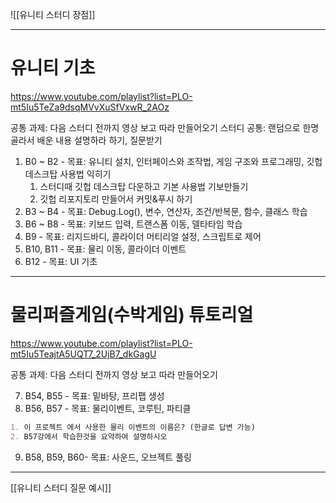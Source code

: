 ![[유니티 스터디 장점]]
- - -
# 유니티 기초
https://www.youtube.com/playlist?list=PLO-mt5Iu5TeZa9dsqMVvXuSfVxwR_2AOz

공통 과제: 다음 스터디 전까지 영상 보고 따라 만들어오기
스터디 공통: 랜덤으로 한명 골라서 배운 내용 설명하라 하기, 질문받기

1. B0 ~ B2 - 목표: 유니티 설치, 인터페이스와 조작법, 게임 구조와 프로그래밍, 깃헙 데스크탑 사용법 익히기
	1. 스터디때 깃헙 데스크탑 다운하고 기본 사용법 기보만들기
	2. 깃헙 리포지토리 만들어서 커밋&푸시 하기
2. B3 ~ B4 - 목표: Debug.Log(), 변수, 연산자, 조건/반복문, 함수, 클래스 학습
3. B6 ~ B8 - 목표: 키보드 입력, 트랜스폼 이동, 델타타임 학습
4. B9 - 목표: 리지드바디, 콜라이더 머티리얼 설정, 스크립트로 제어
5. B10, B11 - 목표: 물리 이동, 콜라이더 이벤트
6. B12 - 목표: UI 기초
- - -
# 물리퍼즐게임(수박게임) 튜토리얼
https://www.youtube.com/playlist?list=PLO-mt5Iu5TeajtA5UQT7_2UjB7_dkGagU

공통 과제: 다음 스터디 전까지 영상 보고 따라 만들어오기

7. B54, B55 - 목표: 밑바탕, 프리팹 생성
8. B56, B57 - 목표: 물리이벤트, 코루틴, 파티클
```markdown
1. 이 프로젝트 에서 사용한 물리 이벤트의 이름은? (한글로 답변 가능)
2. B57강에서 학습한것을 요약하여 설명하시오
```
9. B58, B59, B60- 목표: 사운드, 오브젝트 풀링
- - -
[[유니티 스터디 질문 예시]]